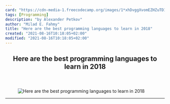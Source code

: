 ```yaml
---
card: "https://cdn-media-1.freecodecamp.org/images/1*xhDvggXvomEZHZuTD1wGrQ.png"
tags: [Programming]
description: "by Alexander Petkov"
author: "Milad E. Fahmy"
title: "Here are the best programming languages to learn in 2018"
created: "2021-08-16T10:18:05+02:00"
modified: "2021-08-16T10:18:05+02:00"
---
```

<div class="site-wrapper">
<main id="site-main" class="site-main outer">
<div class="inner">
<article class="post-full post tag-programming tag-javascript tag-software-development tag-tech tag-web-development ">
<header class="post-full-header">
<h1 class="post-full-title">Here are the best programming languages to learn in 2018</h1>
</header>
<figure class="post-full-image">
<picture>
<source media="(max-width: 700px)" sizes="1px" srcset="data:image/gif;base64,R0lGODlhAQABAIAAAAAAAP///yH5BAEAAAAALAAAAAABAAEAAAIBRAA7 1w">
<source media="(min-width: 701px)" sizes="(max-width: 800px) 400px,
(max-width: 1170px) 700px,
1400px" srcset="https://cdn-media-1.freecodecamp.org/images/1*xhDvggXvomEZHZuTD1wGrQ.png 300w,
https://cdn-media-1.freecodecamp.org/images/1*xhDvggXvomEZHZuTD1wGrQ.png 600w,
https://cdn-media-1.freecodecamp.org/images/1*xhDvggXvomEZHZuTD1wGrQ.png 1000w,
https://cdn-media-1.freecodecamp.org/images/1*xhDvggXvomEZHZuTD1wGrQ.png 2000w">
<img onerror="this.style.display='none'" src="https://cdn-media-1.freecodecamp.org/images/1*xhDvggXvomEZHZuTD1wGrQ.png" alt="Here are the best programming languages to learn in 2018">
</picture>
</figure>
<section class="post-full-content">
<div class="post-content medium-migrated-article">
</div>
<hr>
</section>
</article>
</div>
</main>
</div>
<!-- Google Tag Manager (noscript) -->
<!-- End Google Tag Manager (noscript) -->

